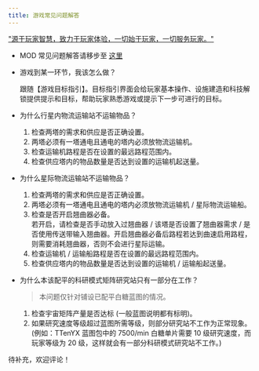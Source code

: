 ```yaml
---
title: 游戏常见问题解答
---
```

["源于玩家智慧，致力于玩家体验，一切始于玩家，一切服务玩家。"](#)

- MOD 常见问题解答请移步至 [这里](/mod/#常见问题)

- 游戏到某一环节，我该怎么做？

    跟随【游戏目标指引】。目标指引界面会给玩家基本操作、设施建造和科技解锁提供提示和目标，帮助玩家熟悉游戏或提示下一步可进行的目标。

- 为什么行星内物流运输站不运输物品？  
    1. 检查两塔的需求和供应是否正确设置。  
    2. 两塔必须有一塔通电且通电的塔内必须放物流运输机。
    3. 检查运输机路程是否在设置的最远路程范围内。
    4. 检查供应塔内的物品数量是否达到设置的运输机起送量。

- 为什么星际物流运输站不运输物品？  
    1. 检查两塔的需求和供应是否正确设置。  
    2. 两塔必须有一塔通电且通电的塔内必须放物流运输机 / 星际物流运输船。  
    3. 检查是否开启翘曲器必备。  
        若开启，请检查是否手动放入过翘曲器 / 该塔是否设置了翘曲器需求 / 是否使用传送带输入翘曲器。开启翘曲器必备后路程若达到曲速启用路程，则需要消耗翘曲器，否则不会进行星际运输。 
    4. 检查运输机 / 运输船路程是否在设置的最远路程范围内。
    5. 检查供应塔内的物品数量是否达到设置的运输机 / 运输船起送量。

- 为什么本该配平的科研模式矩阵研究站只有一部分在工作？
    > 本问题仅针对铺设已配平白糖蓝图的情况。
    1. 检查宇宙矩阵产量是否达标 (一般蓝图说明都有标明)。
    2. 如果研究速度等级超过蓝图所需等级，则部分研究站不工作为正常现象。
       (例如：TTenYX 蓝图包中的 7500/min 白糖单片需要 10 级研究速度，而玩家等级为 20 级，这样就会有一部分科研模式研究站不工作。)

待补充，欢迎评论！